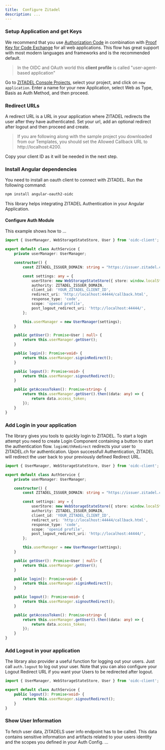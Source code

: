 ```yaml
---
title:  Configure Zitadel
description: ...
---
```


### Setup Application and get Keys
We recommend that you use [Authorization Code](architecture#Authorization_Code) in combination with [Proof Key for Code Exchange](architecture#Proof_Key_for_Code_Exchange) for all web applications.
This flow has great support with most modern languages and frameworks and is the recommended default.

> In the OIDC and OAuth world this **client profile** is called "user-agent-based application"

Go to [ZITADEL Console Projects](https://console.zitadel.ch/projects), select your project, and click on `new application`. 
Enter a name for your new Application, select Web as Type, Basis as Auth Method, and then proceed.

### Redirect URLs

A redirect URL is a URL in your application where ZITADEL redirects the user after they have authenticated. Set your url, add an optional redirect after logout and then proceed and create.

> If you are following along with the sample project you downloaded from our Templates, you should set the Allowed Callback URL to http://localhost:4200.

Copy your client ID as it will be needed in the next step.

### Install Angular dependencies

You need to install an oauth client to connect with ZITADEL. Run the following command:

```bash
npm install angular-oauth2-oidc
```

This library helps integrating ZITADEL Authentication in your Angular Application.

#### Configure Auth Module

This example shows how to ...

```ts
import { UserManager, WebStorageStateStore, User } from 'oidc-client';

export default class AuthService {
    private userManager: UserManager;

    constructor() {
        const ZITADEL_ISSUER_DOMAIN: string = "https://issuer.zitadel.ch";

        const settings: any = {
            userStore: new WebStorageStateStore({ store: window.localStorage }),
            authority: ZITADEL_ISSUER_DOMAIN,
            client_id: 'YOUR_ZITADEL_CLIENT_ID',
            redirect_uri: 'http://localhost:44444/callback.html',
            response_type: 'code',
            scope: 'openid profile',
            post_logout_redirect_uri: 'http://localhost:44444/',
        };

        this.userManager = new UserManager(settings);
    }

    public getUser(): Promise<User | null> {
        return this.userManager.getUser();
    }

    public login(): Promise<void> {
        return this.userManager.signinRedirect();
    }

    public logout(): Promise<void> {
        return this.userManager.signoutRedirect();
    }

    public getAccessToken(): Promise<string> {
        return this.userManager.getUser().then((data: any) => {
            return data.access_token;
        });
    }
}
```

### Add Login in your application

The library gives you tools to quickly login to ZITADEL. To start a login attempt you need to create Login Component containing a button to start the authentication flow. `loginWithRedirect` redirects your user to ZITADEL.ch for authentication. Upon successfull Authentication, ZITADEL will redirect the user back to your previously defined Redirect URL. 

```ts
import { UserManager, WebStorageStateStore, User } from 'oidc-client';

export default class AuthService {
    private userManager: UserManager;

    constructor() {
        const ZITADEL_ISSUER_DOMAIN: string = "https://issuer.zitadel.ch";

        const settings: any = {
            userStore: new WebStorageStateStore({ store: window.localStorage }),
            authority: ZITADEL_ISSUER_DOMAIN,
            client_id: 'YOUR_ZITADEL_CLIENT_ID',
            redirect_uri: 'http://localhost:44444/callback.html',
            response_type: 'code',
            scope: 'openid profile',
            post_logout_redirect_uri: 'http://localhost:44444/',
        };

        this.userManager = new UserManager(settings);
    }

    public getUser(): Promise<User | null> {
        return this.userManager.getUser();
    }

    public login(): Promise<void> {
        return this.userManager.signinRedirect();
    }

    public logout(): Promise<void> {
        return this.userManager.signoutRedirect();
    }

    public getAccessToken(): Promise<string> {
        return this.userManager.getUser().then((data: any) => {
            return data.access_token;
        });
    }
}
```


### Add Logout in your application

The library also provider a useful function for logging out your users. Just call `auth.logout` to log out your user. Note that you can also configure your Logout Redirect URL if you want your Users to be redirected after logout.
```ts
import { UserManager, WebStorageStateStore, User } from 'oidc-client';

export default class AuthService {
    public logout(): Promise<void> {
        return this.userManager.signoutRedirect();
    }
}
```

### Show User Information

To fetch user data, ZITADELS user info endpoint has to be called. This data contains sensitive information and artifacts related to your users identity and the scopes you defined in your Auth Config. 
...


